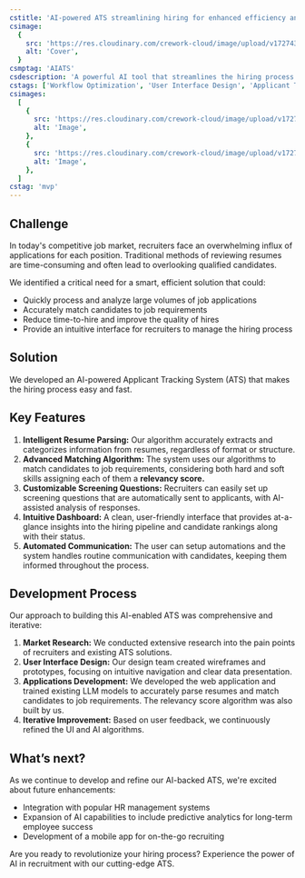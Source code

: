 ```yaml
---
cstitle: 'AI-powered ATS streamlining hiring for enhanced efficiency and ease.'
csimage:
  {
    src: 'https://res.cloudinary.com/crework-cloud/image/upload/v1727437882/casestudies/bd3e29b5-1901-4631-8fba-80bd2719a550.png',
    alt: 'Cover',
  }
csmptag: 'AIATS'
csdescription: 'A powerful AI tool that streamlines the hiring process by automatically screening resumes to match company-specific requirements.'
cstags: ['Workflow Optimization', 'User Interface Design', 'Applicant Tracking System (ATS)']
csimages:
  [
    {
      src: 'https://res.cloudinary.com/crework-cloud/image/upload/v1727437882/casestudies/bd3e29b5-1901-4631-8fba-80bd2719a550.png',
      alt: 'Image',
    },
    {
      src: 'https://res.cloudinary.com/crework-cloud/image/upload/v1727438129/casestudies/1147f532-ba2d-47bc-9628-c954b35acbbe.png',
      alt: 'Image',
    },
  ]
cstag: 'mvp'
---
```


## Challenge

In today's competitive job market, recruiters face an overwhelming influx of applications for each position. Traditional methods of reviewing resumes are time-consuming and often lead to overlooking qualified candidates.

We identified a critical need for a smart, efficient solution that could:

- Quickly process and analyze large volumes of job applications
- Accurately match candidates to job requirements
- Reduce time-to-hire and improve the quality of hires
- Provide an intuitive interface for recruiters to manage the hiring process

## Solution

We developed an AI-powered Applicant Tracking System (ATS) that makes the hiring process easy and fast.

## Key Features

1. **Intelligent Resume Parsing:** Our algorithm accurately extracts and categorizes information from resumes, regardless of format or structure.
2. **Advanced Matching Algorithm:** The system uses our algorithms to match candidates to job requirements, considering both hard and soft skills assigning each of them a **relevancy score.**
3. **Customizable Screening Questions:** Recruiters can easily set up screening questions that are automatically sent to applicants, with AI-assisted analysis of responses.
4. **Intuitive Dashboard:** A clean, user-friendly interface that provides at-a-glance insights into the hiring pipeline and candidate rankings along with their status.
5. **Automated Communication:** The user can setup automations and the system handles routine communication with candidates, keeping them informed throughout the process.

## Development Process

Our approach to building this AI-enabled ATS was comprehensive and iterative:

1. **Market Research:** We conducted extensive research into the pain points of recruiters and existing ATS solutions.
2. **User Interface Design:** Our design team created wireframes and prototypes, focusing on intuitive navigation and clear data presentation.
3. **Applications Development:** We developed the web application and trained existing LLM models to accurately parse resumes and match candidates to job requirements. The relevancy score algorithm was also built by us.
4. **Iterative Improvement:** Based on user feedback, we continuously refined the UI and AI algorithms.

## What’s next?

As we continue to develop and refine our AI-backed ATS, we're excited about future enhancements:

- Integration with popular HR management systems
- Expansion of AI capabilities to include predictive analytics for long-term employee success
- Development of a mobile app for on-the-go recruiting

Are you ready to revolutionize your hiring process? Experience the power of AI in recruitment with our cutting-edge ATS.
